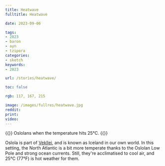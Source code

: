 ```yaml
---
title: Heatwave
fulltitle: Heatwave

date: 2023-09-06

tags:
- 2023
- baron
- ayn
- tzipora
categories:
- sketch
keywords:
- 2023

url: /stories/heatwave/

toc: false

rgb: 117, 167, 215

image: /images/fullres/heatwave.jpg
reddit:
print:
video:
---
```

{{<hint caption>}}
Oslolans when the temperature hits 25°C.
{{</hint>}}

Oslola is part of [<span class="fi fi-com"></span> Vekllei](/vekllei/), and is known as Iceland in our own world. In this setting, the North Atlantic is a bit more temperate thanks to the Oslolan Low Pole and strong ocean currents. Still, they're acclimatised to cool air, and 25°C (77°F) is hot weather for them.